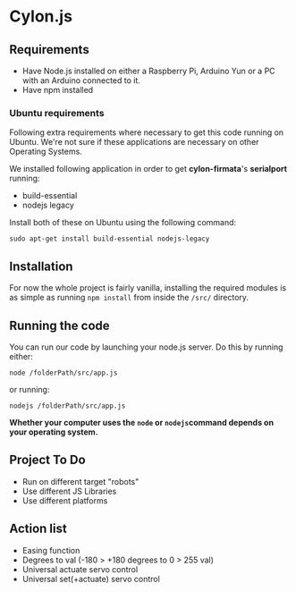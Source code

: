 # Cylon.js

## Requirements
- Have Node.js installed on either a Raspberry Pi, Arduino Yun or a PC with an Arduino connected to it.
- Have npm installed

### Ubuntu requirements
Following extra requirements where necessary to get this code running on Ubuntu. We're not sure if these applications are necessary on other Operating Systems.

We installed following application in order to get **cylon-firmata**'s **serialport** running:
- build-essential
- nodejs legacy

Install both of these on Ubuntu using the following command:

    sudo apt-get install build-essential nodejs-legacy


## Installation
For now the whole project is fairly vanilla, installing the required modules is as simple as running `npm install` from inside the `/src/` directory.

## Running the code
You can run our code by launching your node.js server. Do this by running either:

    node /folderPath/src/app.js

or running:

    nodejs /folderPath/src/app.js


**Whether your computer uses the `node` or `nodejs`command depends on your operating system.**

## Project To Do

- Run on different target "robots"
- Use different JS Libraries
- Use different platforms

## Action list

- Easing function
- Degrees to val (-180 > +180 degrees to 0 > 255 val)
- Universal actuate servo control
- Universal set(+actuate) servo control
